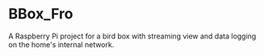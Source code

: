 # BBox_Fro
A Raspberry Pi project for a bird box with streaming view and data logging on the home's internal network.
